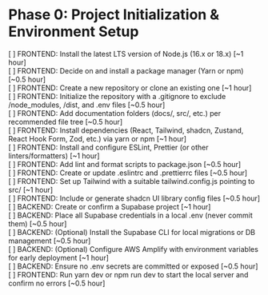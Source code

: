 # Phase 0: Project Initialization & Environment Setup

[ ] FRONTEND: Install the latest LTS version of Node.js (16.x or 18.x) [~1 hour]  
[ ] FRONTEND: Decide on and install a package manager (Yarn or npm) [~0.5 hour]  
[ ] FRONTEND: Create a new repository or clone an existing one [~1 hour]  
[ ] FRONTEND: Initialize the repository with a .gitignore to exclude /node_modules, /dist, and .env files [~0.5 hour]  
[ ] FRONTEND: Add documentation folders (docs/, src/, etc.) per recommended file tree [~0.5 hour]  
[ ] FRONTEND: Install dependencies (React, Tailwind, shadcn, Zustand, React Hook Form, Zod, etc.) via yarn or npm [~1 hour]  
[ ] FRONTEND: Install and configure ESLint, Prettier (or other linters/formatters) [~1 hour]  
[ ] FRONTEND: Add lint and format scripts to package.json [~0.5 hour]  
[ ] FRONTEND: Create or update .eslintrc and .prettierrc files [~0.5 hour]  
[ ] FRONTEND: Set up Tailwind with a suitable tailwind.config.js pointing to src/ [~1 hour]  
[ ] FRONTEND: Include or generate shadcn UI library config files [~0.5 hour]  
[ ] BACKEND: Create or confirm a Supabase project [~1 hour]  
[ ] BACKEND: Place all Supabase credentials in a local .env (never commit them) [~0.5 hour]  
[ ] BACKEND: (Optional) Install the Supabase CLI for local migrations or DB management [~0.5 hour]  
[ ] BACKEND: (Optional) Configure AWS Amplify with environment variables for early deployment [~1 hour]  
[ ] BACKEND: Ensure no .env secrets are committed or exposed [~0.5 hour]  
[ ] FRONTEND: Run yarn dev or npm run dev to start the local server and confirm no errors [~0.5 hour]